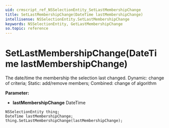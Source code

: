 ```yaml
---
uid: crmscript_ref_NSSelectionEntity_SetLastMembershipChange
title: SetLastMembershipChange(DateTime lastMembershipChange)
intellisense: NSSelectionEntity.SetLastMembershipChange
keywords: NSSelectionEntity, GetLastMembershipChange
so.topic: reference
---
```


# SetLastMembershipChange(DateTime lastMembershipChange)

The date/time the membership the selection last changed. Dynamic: change of criteria; Static: add/remove members; Combined: change of algorithm

**Parameter:** 
* **lastMembershipChange** DateTime

```crmscript
NSSelectionEntity thing;
DateTime lastMembershipChange;
thing.SetLastMembershipChange(lastMembershipChange);
```

